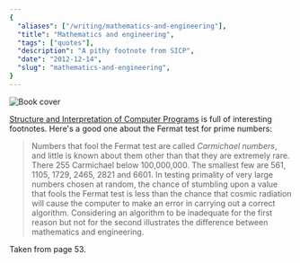 ```yaml
---
{
  "aliases": ["/writing/mathematics-and-engineering"],
  "title": "Mathematics and engineering",
  "tags": ["quotes"],
  "description": "A pithy footnote from SICP",
  "date": "2012-12-14",
  "slug": "mathematics-and-engineering",
}
---
```


<img src="/images/bookcovers/9780262510875.jpg" class="align-right" alt="Book cover" />

[Structure and Interpretation of Computer Programs](http://en.wikipedia.org/wiki/Structure_and_Interpretation_of_Computer_Programs)
is full of interesting footnotes. Here's a good one about the Fermat test for
prime numbers:

> Numbers that fool the Fermat test are called _Carmichael numbers_, and little
> is known about them other than that they are extremely rare. There 255
> Carmichael below 100,000,000. The smallest few are 561, 1105, 1729, 2465, 2821
> and 6601. In testing primality of very large numbers chosen at random, the
> chance of stumbling upon a value that fools the Fermat test is less than the
> chance that cosmic radiation will cause the computer to make an error in
> carrying out a correct algorithm. Considering an algorithm to be inadequate
> for the first reason but not for the second illustrates the difference between
> mathematics and engineering.

Taken from page 53.
